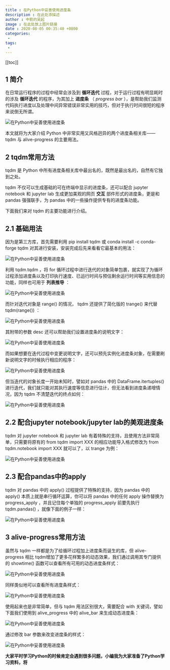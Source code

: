 ```yaml
---
title : 在Python中妥善使用进度条
description : 在此处添描述
author : 中箭的吴起
image : 在此处放上图片链接
date : 2020-08-05 00:35:40 +0800
categories:
 -
tags:
 -
---
```

[[toc]]
## **1 简介**

在日常运行程序的过程中经常会涉及到 **循环迭代** 过程，对于运行过程有明显耗时的涉及 **循环迭代** 的程序，为其加上 **进度条** （ *progress bar* ），是帮助我们监测代码执行进度以及处理中间异常错误非常实用的技巧，但对于执行时间很短的程序来说倒无所谓。

![在Python中妥善使用进度条](http://p1-tt.byteimg.com/large/pgc-image/b23174503f984b17ae880b47a0d8a08c?from=pc)

本文就将为大家介绍 Python 中非常实用又风格迥异的两个进度条相关库—— tqdm 与 alive\-progress 的主要用法。

## **2 tqdm常用方法**

tqdm 是 Python 中所有进度条相关库中最出名的，既然是最出名的，自然有它独到之处。

tqdm 不仅可以生成基础的可在终端中显示的进度条，还可以配合 jupyter notebook 和 jupyter lab 生成更加美观的网页 **交互** 部件形式的进度条，更是和 pandas 强强联手，为 pandas 中的一些操作提供专有的进度条功能。

下面我们来对 tqdm 的主要功能进行介绍。

## **2.1 基础用法**

因为是第三方库，首先需要利用 pip install tqdm 或 conda install \-c conda\-forge tqdm 对其进行安装，安装完成后先来看看它最基本的用法：

![在Python中妥善使用进度条](http://p3-tt.byteimg.com/large/pgc-image/8e7b6c4b9325486cbc39efbfccee5ea1?from=pc)

利用 tqdm.tqdm ，将 for 循环过程中进行迭代的对象简单包裹，就实现了为循环过程添加进度条以及打印执行速度、已运行时间与预估剩余运行时间等实用信息的功能，同样也可用于 **列表推导** ：

![在Python中妥善使用进度条](http://p3-tt.byteimg.com/large/pgc-image/c1d72b68f2674c17bb2d0f2e87546363?from=pc)

而针对迭代对象是 range() 的情况， tqdm 还提供了简化版的 trange() 来代替 tqdm(range()) ：

![在Python中妥善使用进度条](http://p1-tt.byteimg.com/large/pgc-image/c579fe0404a14de1a2d938faa0dd53fe?from=pc)

其附带的参数 desc 还可以帮助我们设置进度条的说明文字：

![在Python中妥善使用进度条](http://p3-tt.byteimg.com/large/pgc-image/c4022ad22c774fd9b470f8b7000ef9cc?from=pc)

而如果想要在迭代过程中变更说明文字，还可以预先实例化进度条对象，在需要刷新说明文字的时候执行相应的程序：

![在Python中妥善使用进度条](http://p6-tt.byteimg.com/large/pgc-image/643284d9eb714602b3e8a29978571baa?from=pc)

但当迭代的对象长度一开始未知时，譬如对 pandas 中的 DataFrame.itertuples() 进行迭代，我们就只能对其执行速度等信息进行估计，但无法看到进度条递增情况，因为 tqdm 不清楚迭代的终点如何：

![在Python中妥善使用进度条](http://p1-tt.byteimg.com/large/pgc-image/3934676f143646b4be04c26958dd8e28?from=pc)

## **2.2 配合jupyter notebook/jupyter lab的美观进度条**

tqdm 对 jupyter notebook 和 jupyter lab 有着特殊的支持，且使用方法非常简单，只需要将原有的 from tqdm import XXX 的相应功能导入格式修改为 from tqdm.notebook import XXX 就可以了，以 trange 为例：

![在Python中妥善使用进度条](http://p6-tt.byteimg.com/large/pgc-image/ffb7f2157fd34fd3b27d3abb7fb9d728?from=pc)

## **2.3 配合pandas中的apply**

tqdm 对 pandas 中的 apply() 过程提供了特殊的支持，因为 pandas 中的 apply() 本质上就是串行循环运算，你可以将 pandas 中的任何 apply 操作替换为 progress\_apply ，并且记住每个单独的 progress\_apply 前要先执行 tqdm.pandas() ，就像下面的例子一样：

![在Python中妥善使用进度条](http://p1-tt.byteimg.com/large/pgc-image/f82c8701ac204fccb32e34b09b7bf1d5?from=pc)

## **3 alive\-progress常用方法**

虽然与 tqdm 一样都是为了给循环过程加上进度条而诞生的库，但 alive\-progress 相比 tqdm增加了更多花样繁多的动态效果，我们通过调用其专门提供的 showtime() 函数可以查看所有可用的动态进度条样式：

![在Python中妥善使用进度条](http://p6-tt.byteimg.com/large/pgc-image/3aca3c74dde24436a9ec781254232dab?from=pc)

同样类似地可以查看所有进度条样式：

![在Python中妥善使用进度条](http://p1-tt.byteimg.com/large/pgc-image/0520612e12494f07bf77fbe2964e0398?from=pc)

使用起来也是非常简单，但与 tqdm 用法区别很大，需要配合 with 关键词，譬如下面我们使用到 alive\_progress 中的 alive\_bar 来生成动态进度条：

![在Python中妥善使用进度条](http://p6-tt.byteimg.com/large/pgc-image/b94ce8ba93ba481f8e326df7eb6fd3a0?from=pc)

通过修改 bar 参数来改变进度条的样式：

![在Python中妥善使用进度条](http://p3-tt.byteimg.com/large/pgc-image/ab76edf2511d4f75bbc3f45b4a0bbafb?from=pc)

**大家平时学习Python的时候肯定会遇到很多问题，小编我为大家准备了Python学习资料，将**